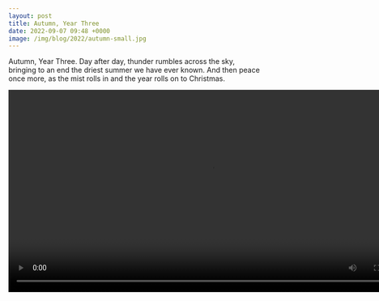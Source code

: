 ```yaml
---
layout: post
title: Autumn, Year Three
date: 2022-09-07 09:48 +0000
image: /img/blog/2022/autumn-small.jpg
---
```


Autumn, Year Three. Day after day, thunder rumbles across the sky, bringing to an end the driest summer we have ever known. And then peace once more, as the mist rolls in and the year rolls on to Christmas.

<center><video width="800" controls><source src="https://video.ianrenton.com/general/autumn-year-3-thunder.mp4" type="video/mp4"></video></center>
